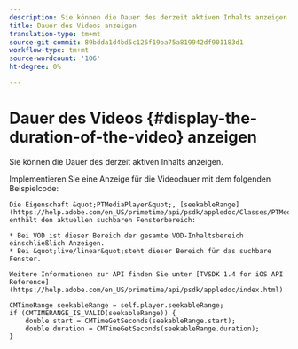 ```yaml
---
description: Sie können die Dauer des derzeit aktiven Inhalts anzeigen.
title: Dauer des Videos anzeigen
translation-type: tm+mt
source-git-commit: 89bdda1d4bd5c126f19ba75a819942df901183d1
workflow-type: tm+mt
source-wordcount: '106'
ht-degree: 0%

---
```



# Dauer des Videos {#display-the-duration-of-the-video} anzeigen

Sie können die Dauer des derzeit aktiven Inhalts anzeigen.

Implementieren Sie eine Anzeige für die Videodauer mit dem folgenden Beispielcode:

    Die Eigenschaft &quot;PTMediaPlayer&quot;, [seekableRange](https://help.adobe.com/en_US/primetime/api/psdk/appledoc/Classes/PTMediaPlayer.html#//api/name/seekableRange), enthält den aktuellen suchbaren Fensterbereich:
    
    * Bei VOD ist dieser Bereich der gesamte VOD-Inhaltsbereich einschließlich Anzeigen.
    * Bei &quot;live/linear&quot;steht dieser Bereich für das suchbare Fenster.
    
    Weitere Informationen zur API finden Sie unter [TVSDK 1.4 for iOS API Reference](https://help.adobe.com/en_US/primetime/api/psdk/appledoc/index.html)

<!--<a id="example_A153BE3AC03F43C6BF3A156316A08CD3"></a>-->

```
CMTimeRange seekableRange = self.player.seekableRange;  
if (CMTIMERANGE_IS_VALID(seekableRange)) { 
    double start = CMTimeGetSeconds(seekableRange.start);  
    double duration = CMTimeGetSeconds(seekableRange.duration); 
}
```
